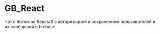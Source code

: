 # GB_React

Чат с ботом на ReactJS с авторизацией  и сохранением пользователей и их сообщений в firebase
